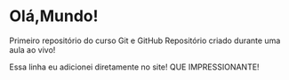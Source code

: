 # Olá,Mundo!
 Primeiro repositório do curso Git e GitHub
Repositório criado durante uma aula ao vivo!

Essa linha eu adicionei diretamente no site! QUE IMPRESSIONANTE!
